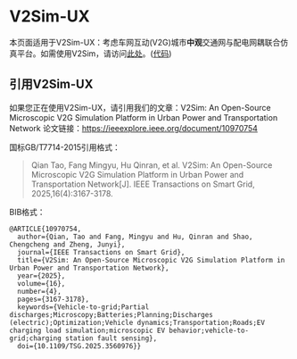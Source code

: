 # V2Sim-UX

本页面适用于V2Sim-UX：考虑车网互动(V2G)城市**中观**交通网与配电网耦联合仿真平台。如需使用V2Sim，请访问[此处](v2sim/)。([代码](https://github.com/hesl-seu/v2sim/tree/uxsim))

## 引用V2Sim-UX
如果您正在使用V2Sim-UX，请引用我们的文章：V2Sim: An Open-Source Microscopic V2G Simulation Platform in Urban Power and Transportation Network
论文链接：https://ieeexplore.ieee.org/document/10970754

国标GB/T7714-2015引用格式：

>Qian Tao, Fang Mingyu, Hu Qinran, et al. V2Sim: An Open-Source Microscopic V2G Simulation Platform in Urban Power and Transportation Network[J]. IEEE Transactions on Smart Grid, 2025,16(4):3167-3178.

BIB格式：
```
@ARTICLE{10970754,
  author={Qian, Tao and Fang, Mingyu and Hu, Qinran and Shao, Chengcheng and Zheng, Junyi},
  journal={IEEE Transactions on Smart Grid}, 
  title={V2Sim: An Open-Source Microscopic V2G Simulation Platform in Urban Power and Transportation Network}, 
  year={2025},
  volume={16},
  number={4},
  pages={3167-3178},
  keywords={Vehicle-to-grid;Partial discharges;Microscopy;Batteries;Planning;Discharges (electric);Optimization;Vehicle dynamics;Transportation;Roads;EV charging load simulation;microscopic EV behavior;vehicle-to-grid;charging station fault sensing},
  doi={10.1109/TSG.2025.3560976}}
```
